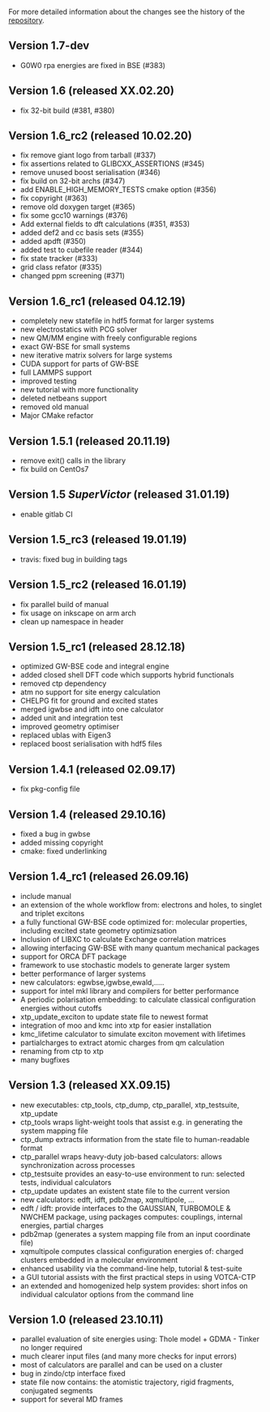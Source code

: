 For more detailed information about the changes see the history of the
[repository](https://github.com/votca/xtp/commits/master).

## Version 1.7-dev
* G0W0 rpa energies are fixed in BSE (#383) 

## Version 1.6 (released XX.02.20)
* fix 32-bit build (#381, #380)

## Version 1.6_rc2 (released 10.02.20)
* fix remove giant logo from tarball (#337)
* fix assertions related to GLIBCXX_ASSERTIONS (#345)
* remove unused boost serialisation (#346)
* fix build on 32-bit archs (#347)
* add ENABLE_HIGH_MEMORY_TESTS cmake option (#356)
* fix copyright (#363)
* remove old doxygen target (#365)
* fix some gcc10 warnings (#376)
* Add external fields to dft calculations (#351, #353)
* added def2 and cc basis sets (#355)
* added apdft (#350)
* added test to cubefile reader (#344)
* fix state tracker (#333)
* grid class refator (#335)
* changed ppm screening (#371)

## Version 1.6_rc1 (released 04.12.19)
 * completely new statefile in hdf5 format for larger systems
 * new electrostatics with PCG solver
 * new QM/MM engine with freely configurable regions
 * exact GW-BSE for small systems
 * new iterative matrix solvers for large systems
 * CUDA support for parts of GW-BSE
 * full LAMMPS support
 * improved testing
 * new tutorial with more functionality
 * deleted netbeans support
 * removed old manual
 * Major CMake refactor
 
## Version 1.5.1 (released 20.11.19)
 * remove exit() calls in the library
 * fix build on CentOs7

## Version 1.5 _SuperVictor_ (released 31.01.19)
* enable gitlab CI

## Version 1.5_rc3 (released 19.01.19)
* travis: fixed bug in building tags

## Version 1.5_rc2 (released 16.01.19)
* fix parallel build of manual
* fix usage on inkscape on arm arch
* clean up namespace in header

## Version 1.5_rc1 (released 28.12.18)
* optimized GW-BSE code and integral engine
* added closed shell DFT code which supports hybrid functionals
* removed ctp dependency
* atm no support for site energy calculation
* CHELPG fit for ground and excited states
* merged igwbse and idft into one calculator
* added unit and integration test
* improved geometry optimiser
* replaced ublas with Eigen3
* replaced boost serialisation with hdf5 files

## Version 1.4.1 (released 02.09.17)

* fix pkg-config file

## Version 1.4 (released 29.10.16)

* fixed a bug in gwbse
* added missing copyright
* cmake: fixed underlinking

## Version 1.4_rc1 (released 26.09.16)

* include manual
* an extension of the whole workflow from: electrons and holes, to singlet and triplet excitons
* a fully functional GW-BSE code optimized for: molecular properties, including excited state geometry optimizsation
* Inclusion of LIBXC to calculate Exchange correlation matrices
* allowing interfacing GW-BSE with many quantum mechanical packages
* support for ORCA DFT package
* framework to use stochastic models to generate larger system
* better performance of larger systems
* new calculators: egwbse,igwbse,ewald,.....
* support for intel mkl library and compilers for better performance
* A periodic polarisation embedding: to calculate classical configuration energies without cutoffs
* xtp_update_exciton to update state file to newest format
* integration of moo and kmc into xtp for easier installation
* kmc_lifetime calculator to simulate exciton movement with lifetimes
* partialcharges to extract atomic charges from qm calculation
* renaming from ctp to xtp
* many bugfixes

## Version 1.3 (released XX.09.15)

* new executables: ctp_tools, ctp_dump, ctp_parallel, xtp_testsuite, xtp_update
* ctp_tools wraps light-weight tools that assist e.g. in generating the system mapping file
* ctp_dump extracts information from the state file to human-readable format
* ctp_parallel wraps heavy-duty job-based calculators: allows synchronization across processes
* ctp_testsuite provides an easy-to-use environment to run: selected tests, individual calculators
* ctp_update updates an existent state file to the current version
* new calculators: edft, idft, pdb2map, xqmultipole, ...
* edft / idft: provide interfaces to the GAUSSIAN, TURBOMOLE & NWCHEM package, using packages computes: couplings, internal energies, partial charges
* pdb2map (generates a system mapping file from an input coordinate file)
* xqmultipole computes classical configuration energies of: charged clusters embedded in a molecular environment
* enhanced usability via the command-line help, tutorial & test-suite
* a GUI tutorial assists with the first practical steps in using VOTCA-CTP
* an extended and homogenized help system provides: short infos on individual calculator options from the command line

## Version 1.0 (released 23.10.11)

* parallel evaluation of site energies using: Thole model + GDMA - Tinker no longer required
* much clearer input files (and many more checks for input errors)
* most of calculators are parallel and can be used on a cluster
* bug in zindo/ctp interface fixed
* state file now contains: the atomistic trajectory, rigid fragments, conjugated segments
* support for several MD frames
